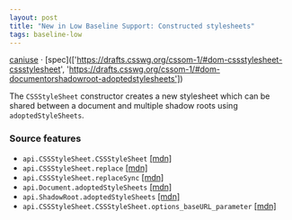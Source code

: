 ```yaml
---
layout: post
title: "New in Low Baseline Support: Constructed stylesheets"
tags: baseline-low
---
```


[caniuse](https://caniuse.com/?search=constructed-stylesheets) · [spec](['https://drafts.csswg.org/cssom-1/#dom-cssstylesheet-cssstylesheet', 'https://drafts.csswg.org/cssom-1/#dom-documentorshadowroot-adoptedstylesheets'])

The `CSSStyleSheet` constructor creates a new stylesheet which can be shared between a document and multiple shadow roots using `adoptedStyleSheets`.

### Source features

- ``api.CSSStyleSheet.CSSStyleSheet`` [[mdn]](https://developer.mozilla.org/en-US/search?q=api.CSSStyleSheet.CSSStyleSheet)
- ``api.CSSStyleSheet.replace`` [[mdn]](https://developer.mozilla.org/en-US/search?q=api.CSSStyleSheet.replace)
- ``api.CSSStyleSheet.replaceSync`` [[mdn]](https://developer.mozilla.org/en-US/search?q=api.CSSStyleSheet.replaceSync)
- ``api.Document.adoptedStyleSheets`` [[mdn]](https://developer.mozilla.org/en-US/search?q=api.Document.adoptedStyleSheets)
- ``api.ShadowRoot.adoptedStyleSheets`` [[mdn]](https://developer.mozilla.org/en-US/search?q=api.ShadowRoot.adoptedStyleSheets)
- ``api.CSSStyleSheet.CSSStyleSheet.options_baseURL_parameter`` [[mdn]](https://developer.mozilla.org/en-US/search?q=api.CSSStyleSheet.CSSStyleSheet.options_baseURL_parameter)
